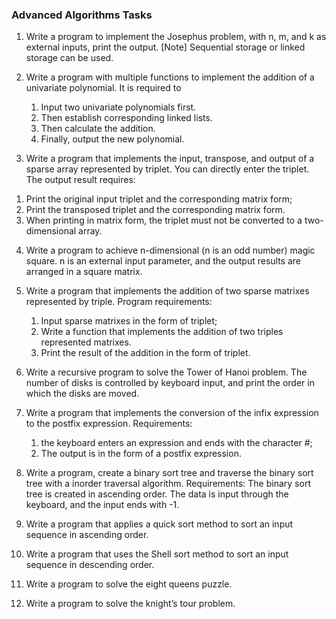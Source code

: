 ### Advanced Algorithms Tasks



1. Write a program to implement the Josephus problem, with n, m, and k as external inputs, print the output.
[Note] Sequential storage or linked storage can be used.

2. Write a program with multiple functions to implement the addition of a univariate polynomial.
It is required to 
    1. Input two univariate polynomials first.
    2. Then establish corresponding linked lists.
    3. Then calculate the addition.
    4. Finally, output the new polynomial.

3. Write a program that implements the input, transpose, and output of a sparse array represented by triplet. You can directly enter the triplet. The output result requires:
1) Print the original input triplet and the corresponding matrix form;
2) Print the transposed triplet and the corresponding matrix form.
3) When printing in matrix form, the triplet must not be converted to a two-dimensional array.

4. Write a program to achieve n-dimensional (n is an odd number) magic square. n is an external input parameter, and the output results are arranged in a square matrix.

5. Write a program that implements the addition of two sparse matrixes represented by triple. 
Program requirements:
    1. Input sparse matrixes in the form of triplet;
    2. Write a function that implements the addition of two triples represented matrixes.
    3. Print the result of the addition in the form of triplet.

6. Write a recursive program to solve the Tower of Hanoi problem. The number of disks is controlled by keyboard input, and print the order in which the disks are moved.

7. Write a program that implements the conversion of the infix expression to the postfix expression. Requirements:
    1. the keyboard enters an expression and ends with the character #;
    2. The output is in the form of a postfix expression.

8. Write a program, create a binary sort tree and traverse the binary sort tree with a inorder traversal algorithm. 
Requirements:
The binary sort tree is created in ascending order. The data is input through the keyboard, and the input ends with -1.

9. Write a program that applies a quick sort method to sort an input sequence in ascending order.

10. Write a program that uses the Shell sort method to sort an input sequence in descending order.

11. Write a program to solve the eight queens puzzle.

12. Write a program to solve the knight’s tour problem.

